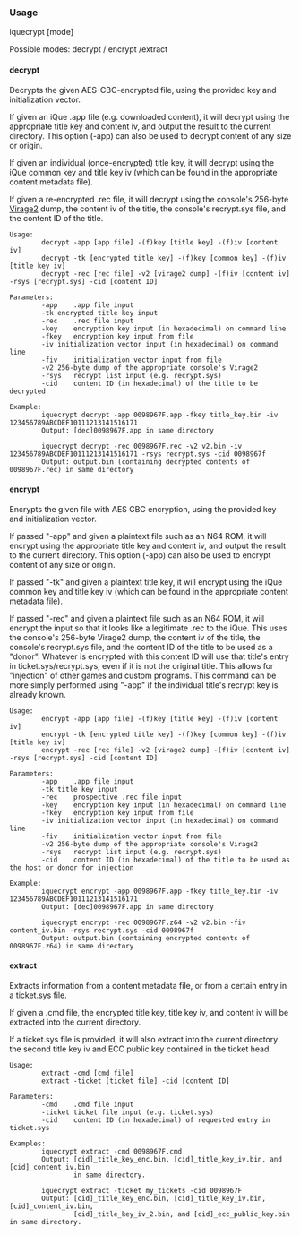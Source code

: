 ### Usage

iquecrypt [mode]  

Possible modes: decrypt / encrypt /extract  

#### decrypt  

Decrypts the given AES-CBC-encrypted file, using the provided key and initialization vector.  

If given an iQue .app file (e.g. downloaded content), it will decrypt using the appropriate title key and content iv, and output the result to the current directory. This option (-app) can also be used to decrypt content of any size or origin.  

If given an individual (once-encrypted) title key, it will decrypt using the iQue common key and title key iv (which can be found in the appropriate content metadata file).  

If given a re-encrypted .rec file, it will decrypt using the console's 256-byte [Virage2](http://www.iquebrew.org/index.php?title=Virage2) dump, the content iv of the title, the console's recrypt.sys file, and the content ID of the title.  

````
Usage:  
		decrypt -app [app file] -(f)key [title key] -(f)iv [content iv]  
		decrypt -tk [encrypted title key] -(f)key [common key] -(f)iv [title key iv]  
		decrypt -rec [rec file] -v2 [virage2 dump] -(f)iv [content iv] -rsys [recrypt.sys] -cid [content ID]  
		
Parameters:  	
		-app	.app file input  
		-tk	encrypted title key input  
		-rec	.rec file input  
		-key	encryption key input (in hexadecimal) on command line  
		-fkey	encryption key input from file  
		-iv	initialization vector input (in hexadecimal) on command line  
		-fiv	initialization vector input from file  
		-v2	256-byte dump of the appropriate console's Virage2  
		-rsys	recrypt list input (e.g. recrypt.sys)  
		-cid	content ID (in hexadecimal) of the title to be decrypted  
		
Example:  
		iquecrypt decrypt -app 0098967F.app -fkey title_key.bin -iv 123456789ABCDEF10111213141516171  
		Output: [dec]0098967F.app in same directory  
		
		iquecrypt decrypt -rec 0098967F.rec -v2 v2.bin -iv 123456789ABCDEF10111213141516171 -rsys recrypt.sys -cid 0098967f  
		Output: output.bin (containing decrypted contents of 0098967F.rec) in same directory  
````
	
#### encrypt  

Encrypts the given file with AES CBC encryption, using the provided key and initialization vector.  

If passed "-app" and given a plaintext file such as an N64 ROM, it will encrypt using the appropriate title key and content iv, and output the result to the current directory. This option (-app) can also be used to encrypt content of any size or origin.  

If passed "-tk" and given a plaintext title key, it will encrypt using the iQue common key and title key iv (which can be found in the appropriate content metadata file).  

If passed "-rec" and given a plaintext file such as an N64 ROM, it will encrypt the input so that it looks like a legitimate .rec to the iQue. This uses the console's 256-byte Virage2 dump, the content iv of the title, the console's recrypt.sys file, and the content ID of the title to be used as a "donor". Whatever is encrypted with this content ID will use that title's entry in ticket.sys/recrypt.sys, even if it is not the original title. This allows for "injection" of other games and custom programs. This command can be more simply performed using "-app" if the individual title's recrypt key is already known.  

````
Usage:  
		encrypt -app [app file] -(f)key [title key] -(f)iv [content iv]  
		encrypt -tk [encrypted title key] -(f)key [common key] -(f)iv [title key iv]  
		encrypt -rec [rec file] -v2 [virage2 dump] -(f)iv [content iv] -rsys [recrypt.sys] -cid [content ID]  
		
Parameters:  	
		-app	.app file input  
		-tk	title key input  
		-rec	prospective .rec file input  
		-key	encryption key input (in hexadecimal) on command line  
		-fkey	encryption key input from file  
		-iv	initialization vector input (in hexadecimal) on command line  
		-fiv	initialization vector input from file  
		-v2	256-byte dump of the appropriate console's Virage2  
		-rsys	recrypt list input (e.g. recrypt.sys)  
		-cid	content ID (in hexadecimal) of the title to be used as the host or donor for injection  
		
Example:  
		iquecrypt encrypt -app 0098967F.app -fkey title_key.bin -iv 123456789ABCDEF10111213141516171  
		Output: [dec]0098967F.app in same directory  
		
		iquecrypt encrypt -rec 0098967F.z64 -v2 v2.bin -fiv content_iv.bin -rsys recrypt.sys -cid 0098967f  
		Output: output.bin (containing encrypted contents of 0098967F.z64) in same directory  
````
		
#### extract  

Extracts information from a content metadata file, or from a certain entry in a ticket.sys file.  

If given a .cmd file, the encrypted title key, title key iv, and content iv will be extracted into the current directory.  

If a ticket.sys file is provided, it will also extract into the current directory the second title key iv and ECC public key contained in the ticket head.  

````
Usage:  
		extract -cmd [cmd file]  
		extract -ticket [ticket file] -cid [content ID]  
		
Parameters:  
		-cmd	.cmd file input  
		-ticket ticket file input (e.g. ticket.sys)  
		-cid	content ID (in hexadecimal) of requested entry in ticket.sys  
		
Examples:  
		iquecrypt extract -cmd 0098967F.cmd  
		Output: [cid]_title_key_enc.bin, [cid]_title_key_iv.bin, and [cid]_content_iv.bin  
		        in same directory.  
			   
		iquecrypt extract -ticket my_tickets -cid 0098967F  
		Output: [cid]_title_key_enc.bin, [cid]_title_key_iv.bin, [cid]_content_iv.bin,  
		        [cid]_title_key_iv_2.bin, and [cid]_ecc_public_key.bin in same directory.
````
